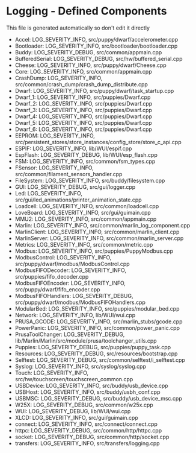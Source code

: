 # Logging - Defined Components
This file is generated automatically so don't edit it directly

- Accel: LOG_SEVERITY_INFO, src/puppy/dwarf/accelerometer.cpp
- Bootloader: LOG_SEVERITY_INFO, src/bootloader/bootloader.cpp
- Buddy: LOG_SEVERITY_DEBUG, src/common/appmain.cpp
- BufferedSerial: LOG_SEVERITY_DEBUG, src/hw/buffered_serial.cpp
- Cheese: LOG_SEVERITY_INFO, src/puppy/dwarf/Cheese.cpp
- Core: LOG_SEVERITY_INFO, src/common/appmain.cpp
- CrashDump: LOG_SEVERITY_INFO, src/common/crash_dump/crash_dump_distribute.cpp
- Dwarf: LOG_SEVERITY_INFO, src/puppy/dwarf/task_startup.cpp
- Dwarf_1: LOG_SEVERITY_INFO, src/puppies/Dwarf.cpp
- Dwarf_2: LOG_SEVERITY_INFO, src/puppies/Dwarf.cpp
- Dwarf_3: LOG_SEVERITY_INFO, src/puppies/Dwarf.cpp
- Dwarf_4: LOG_SEVERITY_INFO, src/puppies/Dwarf.cpp
- Dwarf_5: LOG_SEVERITY_INFO, src/puppies/Dwarf.cpp
- Dwarf_6: LOG_SEVERITY_INFO, src/puppies/Dwarf.cpp
- EEPROM: LOG_SEVERITY_INFO, src/persistent_stores/store_instances/config_store/store_c_api.cpp
- ESPIF: LOG_SEVERITY_INFO, lib/WUI/espif.cpp
- EspFlash: LOG_SEVERITY_DEBUG, lib/WUI/esp_flash.cpp
- FSM: LOG_SEVERITY_INFO, src/common/fsm_types.cpp
- FSensor: LOG_SEVERITY_INFO, src/common/filament_sensors_handler.cpp
- FileSystem: LOG_SEVERITY_INFO, src/buddy/filesystem.cpp
- GUI: LOG_SEVERITY_DEBUG, src/gui/logger.cpp
- Led: LOG_SEVERITY_INFO, src/gui/led_animations/printer_animation_state.cpp
- Loadcell: LOG_SEVERITY_INFO, src/common/loadcell.cpp
- LoveBoard: LOG_SEVERITY_INFO, src/gui/guimain.cpp
- MMU2: LOG_SEVERITY_INFO, src/common/appmain.cpp
- Marlin: LOG_SEVERITY_INFO, src/common/marlin_log_component.cpp
- MarlinClient: LOG_SEVERITY_INFO, src/common/marlin_client.cpp
- MarlinServer: LOG_SEVERITY_INFO, src/common/marlin_server.cpp
- Metrics: LOG_SEVERITY_INFO, src/common/metric.cpp
- Modbus: LOG_SEVERITY_INFO, src/puppies/PuppyModbus.cpp
- ModbusControl: LOG_SEVERITY_INFO, src/puppy/dwarf/modbus/ModbusControl.cpp
- ModbusFIFODecoder: LOG_SEVERITY_INFO, src/puppies/fifo_decoder.cpp
- ModbusFIFOEncoder: LOG_SEVERITY_INFO, src/puppy/dwarf/fifo_encoder.cpp
- ModbusFIFOHandlers: LOG_SEVERITY_DEBUG, src/puppy/dwarf/modbus/ModbusFIFOHandlers.cpp
- ModularBed: LOG_SEVERITY_INFO, src/puppies/modular_bed.cpp
- Network: LOG_SEVERITY_INFO, lib/WUI/wui.cpp
- PRUSA_GCODE: LOG_SEVERITY_INFO, src/marlin_stubs/gcode.cpp
- PowerPanic: LOG_SEVERITY_INFO, src/common/power_panic.cpp
- PrusaToolChanger: LOG_SEVERITY_DEBUG, lib/Marlin/Marlin/src/module/prusa/toolchanger_utils.cpp
- Puppies: LOG_SEVERITY_DEBUG, src/puppies/puppy_task.cpp
- Resources: LOG_SEVERITY_DEBUG, src/resources/bootstrap.cpp
- Selftest: LOG_SEVERITY_DEBUG, src/common/selftest/i_selftest.cpp
- Syslog: LOG_SEVERITY_INFO, src/syslog/syslog.cpp
- Touch: LOG_SEVERITY_INFO, src/hw/touchscreen/touchscreen_common.cpp
- USBDevice: LOG_SEVERITY_INFO, src/buddy/usb_device.cpp
- USBHost: LOG_SEVERITY_INFO, src/buddy/usbh_conf.cpp
- USBMSC: LOG_SEVERITY_DEBUG, src/buddy/usb_device_msc.cpp
- W25X: LOG_SEVERITY_DEBUG, src/common/w25x.cpp
- WUI: LOG_SEVERITY_DEBUG, lib/WUI/wui.cpp
- XLCD: LOG_SEVERITY_INFO, src/gui/guimain.cpp
- connect: LOG_SEVERITY_INFO, src/connect/connect.cpp
- httpc: LOG_SEVERITY_DEBUG, src/common/http/httpc.cpp
- socket: LOG_SEVERITY_DEBUG, src/common/http/socket.cpp
- transfers: LOG_SEVERITY_INFO, src/transfers/logging.cpp
